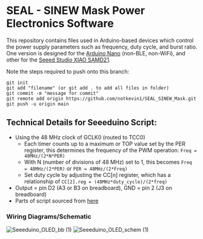 # SEAL - SINEW Mask Power Electronics Software

This repository contains files used in Arduino-based devices which control the power supply parameters such as frequency, duty cycle, and burst ratio. One version is designed for the [Arduino Nano](https://store-usa.arduino.cc/products/arduino-nano/) (non-BLE, non-WiFi), and other for the [Seeed Studio XIAO SAMD21](https://www.seeedstudio.com/Seeeduino-XIAO-Arduino-Microcontroller-SAMD21-Cortex-M0+-p-4426.html).  

Note the steps required to push onto this branch:
```
git init
git add "filename" (or git add . to add all files in folder)
git commit -m "message for commit"
git remote add origin https://github.com/notkevin1/SEAL_SINEW_Mask.git
git push -u origin main
```

## Technical Details for Seeeduino Script:
- Using the 48 MHz clock of GCLK0 (routed to TCC0)
  - Each timer counts up to a maximum or TOP value set by the PER register, this determines the frequency of the PWM operation: `Freq = 48MHz/(2*N*PER)`
  - With N (number of divisions of 48 MHz) set to 1, this becomes `Freq = 48MHz/(2*PER)` or `PER = 48MHz/(2*Freq)`
  - Set duty cycle by adjusting the CC[n] register, which has a relationship of `CC[2].reg = (48MHz*duty_cycle)/(2*freq)`
- Output = pin D2 (A3 or B3 on breadboard), GND = pin 2 (J3 on breadboard)
- Parts of script sourced from [here](https://arduino.stackexchange.com/questions/85741/seeeduino-xiao-write-and-read-pwm-duration-period-using-timers)

<!-- ![Seeeduino XIAO](https://files.seeedstudio.com/wiki/Seeeduino-XIAO/img/Seeeduino-XIAO-pinout-1.jpg) -->
### Wiring Diagrams/Schematic
![Seeeduino_OLED_bb (1)](https://user-images.githubusercontent.com/61093711/205526779-3df1838e-d886-452e-9c88-fbf7f64f901e.png)
![Seeeduino_OLED_schem (1)](https://user-images.githubusercontent.com/61093711/205526785-302dbbd8-a1d2-492f-8910-1b07e42a27aa.png)
